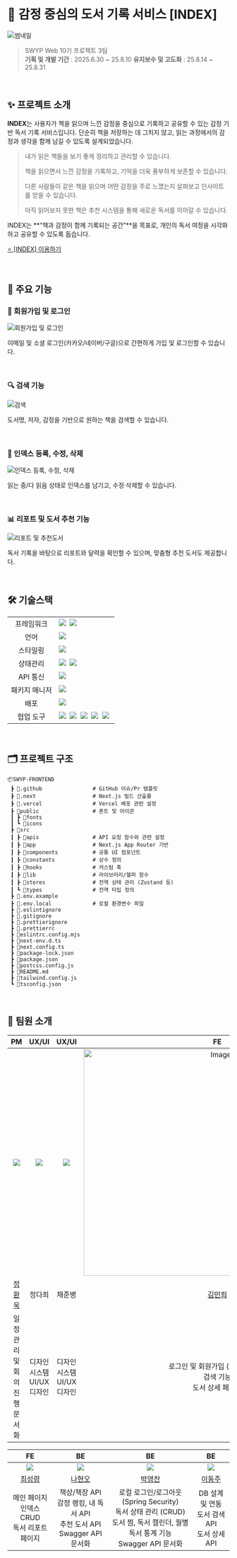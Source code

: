# 📖 감정 중심의 도서 기록 서비스 [INDEX]

![썸네일](https://github.com/user-attachments/assets/8bd9b258-f3ac-433d-85ae-85678e33d208)

> SWYP Web 10기 프로젝트 3팀 <br>
> **기획 및 개발 기간** : 2025.6.30 ~ 25.8.10
> **유지보수 및 고도화** : 25.8.14 ~ 25.8.31

<br>

## ✨ 프로젝트 소개

**INDEX**는 사용자가 책을 읽으며 느낀 감정을 중심으로 기록하고 공유할 수 있는 감정 기반 독서 기록 서비스입니다.
단순히 책을 저장하는 데 그치지 않고, 읽는 과정에서의 감정과 생각을 함께 남길 수 있도록 설계되었습니다.

> 내가 읽은 책들을 보기 좋게 정리하고 관리할 수 있습니다.
>
> 책을 읽으면서 느낀 감정을 기록하고, 기억을 더욱 풍부하게 보존할 수 있습니다.
>
> 다른 사람들이 같은 책을 읽으며 어떤 감정을 주로 느꼈는지 살펴보고 인사이트를 얻을 수 있습니다.
>
> 아직 읽어보지 못한 책은 추천 시스템을 통해 새로운 독서를 이어갈 수 있습니다.

INDEX는 **“책과 감정이 함께 기록되는 공간”**을 목표로, 개인의 독서 여정을 시각화하고 공유할 수 있도록 돕습니다.

[⭐ [INDEX] 이용하기](https://index-pi-nine-40.vercel.app/)

<br>

## 🚀 주요 기능

### 👤 회원가입 및 로그인

![회원가입 및 로그인](https://github.com/user-attachments/assets/5e5edc36-c60d-433f-a3b0-34cd1fcdb1ea)

이메일 및 소셜 로그인(카카오/네이버/구글)으로 간편하게 가입 및 로그인할 수 있습니다.

<br>

### 🔍 검색 기능

![검색](https://github.com/user-attachments/assets/f7f2a7e8-5ff0-4766-8aae-d799eb0c9e0c)

도서명, 저자, 감정을 기반으로 원하는 책을 검색할 수 있습니다.

<br>

### 📝 인덱스 등록, 수정, 삭제

![인덱스 등록, 수정, 삭제](https://github.com/user-attachments/assets/da92f622-f22f-47cd-8510-970230d437ff)

읽는 중/다 읽음 상태로 인덱스를 남기고, 수정·삭제할 수 있습니다.

<br>

### 📊 리포트 및 도서 추천 기능

![리포트 및 추천도서](https://github.com/user-attachments/assets/bfe39ec8-f6f3-4c64-83f0-b949456d47df)

독서 기록을 바탕으로 리포트와 달력을 확인할 수 있으며, 맞춤형 추천 도서도 제공합니다.

<br>

## 🛠 기술스택

<table>
<tr>
 <td align="center">프레임워크</td>
 <td>
  <img src="https://img.shields.io/badge/Next.js-000000?style=for-the-badge&logo=Next.js&logoColor=white"/>&nbsp
  <img src="https://img.shields.io/badge/React-61DAFB?style=for-the-badge&logo=React&logoColor=white"/>&nbsp
 </td>
</tr>
<tr>
 <td align="center">언어</td>
 <td>
  <img src="https://img.shields.io/badge/TypeScript-3178C6?style=for-the-badge&logo=TypeScript&logoColor=white"/>&nbsp
 </td>
</tr>
<tr>
 <td align="center">스타일링</td>
 <td>
  <img src="https://img.shields.io/badge/Tailwind%20CSS-06B6D4?style=for-the-badge&logo=TailwindCSS&logoColor=white"/>&nbsp
 </td>
</tr>
<tr>
 <td align="center">상태관리</td>
 <td>
  <img src="https://img.shields.io/badge/TanStack%20Query-FF4154?style=for-the-badge&logo=ReactQuery&logoColor=white"/>&nbsp
  <img src="https://img.shields.io/badge/Zustand-EA5A47?style=for-the-badge&logoColor=white"/>&nbsp
 </td>
</tr>
<tr>
 <td align="center">API 통신</td>
 <td>
  <img src="https://img.shields.io/badge/Axios-5A29E4?style=for-the-badge&logo=axios&logoColor=white"/>&nbsp
 </td>
</tr>
<tr>
 <td align="center">패키지 매니저</td>
 <td>
  <img src="https://img.shields.io/badge/npm-cb3837?style=for-the-badge&logo=npm&logoColor=white"/>&nbsp
 </td>
</tr>
<tr>
 <td align="center">배포</td>
 <td>
  <img src="https://img.shields.io/badge/Vercel-000000?style=for-the-badge&logo=vercel&logoColor=white"/>&nbsp
 </td>
</tr>
<tr>
 <td align="center">협업 도구</td>
 <td>
  <img src="https://img.shields.io/badge/GitHub-181717?style=for-the-badge&logo=github&logoColor=white"/>&nbsp
  <img src="https://img.shields.io/badge/Figma-F24E1E?style=for-the-badge&logo=figma&logoColor=white"/>&nbsp
  <img src="https://img.shields.io/badge/Slack-4A154B?style=for-the-badge&logo=slack&logoColor=white"/>&nbsp
  <img src="https://img.shields.io/badge/Notion-000000?style=for-the-badge&logo=notion&logoColor=white"/>&nbsp
  <img src="https://img.shields.io/badge/Discord-5865F2?style=for-the-badge&logo=discord&logoColor=white"/>&nbsp
 </td>
</tr>
</table>

<br>

## 🗂 프로젝트 구조

```
📦SWYP-FRONTEND
 ┣ 📂.github                # GitHub 이슈/Pr 템플릿
 ┣ 📂.next                  # Next.js 빌드 산출물
 ┣ 📂.vercel                # Vercel 배포 관련 설정
 ┣ 📂public                 # 폰트 및 아이콘
 ┃ ┣ 📂fonts
 ┃ ┗ 📂icons
 ┣ 📂src
 ┃ ┣ 📂apis                 # API 요청 함수와 관련 설정
 ┃ ┣ 📂app                  # Next.js App Router 기반
 ┃ ┣ 📂components           # 공통 UI 컴포넌트
 ┃ ┣ 📂constants            # 상수 정의
 ┃ ┣ 📂hooks                # 커스텀 훅
 ┃ ┣ 📂lib                  # 라이브러리/헬퍼 함수
 ┃ ┣ 📂stores               # 전역 상태 관리 (Zustand 등)
 ┃ ┗ 📂types                # 전역 타입 정의
 ┣ 📜.env.example
 ┣ 📜.env.local             # 로컬 환경변수 파일
 ┣ 📜.eslintignore
 ┣ 📜.gitignore
 ┣ 📜.prettierignore
 ┣ 📜.prettierrc
 ┣ 📜eslintrc.config.mjs
 ┣ 📜next-env.d.ts
 ┣ 📜next.config.ts
 ┣ 📜package-lock.json
 ┣ 📜package.json
 ┣ 📜postcss.config.js
 ┣ 📜README.md
 ┣ 📜tailwind.config.js
 ┗ 📜tsconfig.json
```

<br>

## 👑 팀원 소개

|                   PM                    |                       UX/UI                        |                       UX/UI                        |                                                                 FE                                                                 |
| :-------------------------------------: | :------------------------------------------------: | :------------------------------------------------: | :--------------------------------------------------------------------------------------------------------------------------------: |
| ![](https://github.com/HwanewKing.png)  | ![](https://avatars.githubusercontent.com/u/0?v=4) | ![](https://avatars.githubusercontent.com/u/0?v=4) | <img width="606" height="512" alt="Image" src="https://github.com/user-attachments/assets/31e839b6-bda8-4cef-9335-8b45f6ced89d" /> |
| [정환욱](https://github.com/HwanewKing) |                       정다희                       |                       채준병                       |                                              [김민희](https://github.com/mini-chip.)                                               |
|   일정 관리 및 회의 진행 <br> 문서화    |          디자인 시스템 <br> UI/UX 디자인           |          디자인 시스템 <br> UI/UX 디자인           |                               로그인 및 회원가입 (소셜 로그인) <br> 검색 기능 <br> 도서 상세 페이지                                |

|                          FE                          |                                          BE                                          |                                                                    BE                                                                    |                          BE                           |
| :--------------------------------------------------: | :----------------------------------------------------------------------------------: | :--------------------------------------------------------------------------------------------------------------------------------------: | :---------------------------------------------------: |
|         ![](https://github.com/ryeong9.png)          |                       ![](https://github.com/Hyun-ohohoh.png)                        |                                                  ![](https://github.com/zerochani.png)                                                   |          ![](https://github.com/emoving.png)          |
|         [최성령](https://github.com/ryeong9)         |                       [나현오](https://github.com/Hyun-ohohoh)                       |                                                  [박영찬](https://github.com/zerochani)                                                  |         [이동주](https://github.com/emoving)          |
| 메인 페이지 <br> 인덱스 CRUD <br> 독서 리포트 페이지 | 책상/책장 API <br> 감정 랭킹, 내 독서 API <br> 추천 도서 API <br> Swagger API 문서화 | 로컬 로그인/로그아웃 (Spring Security) <br> 독서 상태 관리 (CRUD) <br> 도서 찜, 독서 캘린더, 월별 독서 통계 기능 <br> Swagger API 문서화 | DB 설계 및 연동 <br> 도서 검색 API <br> 도서 상세 API |
